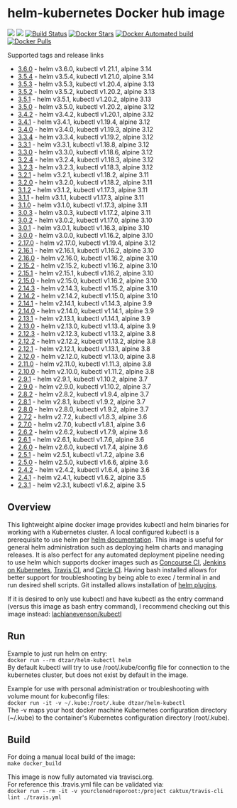 # helm-kubernetes Docker hub image

[![](https://images.microbadger.com/badges/image/dtzar/helm-kubectl.svg)](https://microbadger.com/images/dtzar/helm-kubectl "Get your own image badge on microbadger.com")
[![](https://images.microbadger.com/badges/version/dtzar/helm-kubectl.svg)](https://microbadger.com/images/dtzar/helm-kubectl "Get your own version badge on microbadger.com")
[![Build Status](https://travis-ci.org/dtzar/helm-kubectl.svg?branch=master)](https://travis-ci.org/dtzar/helm-kubectl)
[![Docker Stars](https://img.shields.io/docker/stars/dtzar/helm-kubectl.svg?style=flat)](https://hub.docker.com/r/dtzar/helm-kubectl/)
[![Docker Automated build](https://img.shields.io/docker/automated/dtzar/helm-kubectl.svg?style=flat)]()
[![Docker Pulls](https://img.shields.io/docker/pulls/dtzar/helm-kubectl.svg)]()

Supported tags and release links

* [3.6.0](https://github.com/dtzar/helm-kubectl/releases/tag/3.6.0) - helm v3.6.0, kubectl v1.21.1, alpine 3.14
* [3.5.4](https://github.com/dtzar/helm-kubectl/releases/tag/3.5.4) - helm v3.5.4, kubectl v1.21.0, alpine 3.14
* [3.5.3](https://github.com/dtzar/helm-kubectl/releases/tag/3.5.3) - helm v3.5.3, kubectl v1.20.4, alpine 3.13
* [3.5.2](https://github.com/dtzar/helm-kubectl/releases/tag/3.5.2) - helm v3.5.2, kubectl v1.20.2, alpine 3.13
* [3.5.1](https://github.com/dtzar/helm-kubectl/releases/tag/3.5.1) - helm v3.5.1, kubectl v1.20.2, alpine 3.13
* [3.5.0](https://github.com/dtzar/helm-kubectl/releases/tag/3.5.0) - helm v3.5.0, kubectl v1.20.2, alpine 3.12
* [3.4.2](https://github.com/dtzar/helm-kubectl/releases/tag/3.4.2) - helm v3.4.2, kubectl v1.20.1, alpine 3.12
* [3.4.1](https://github.com/dtzar/helm-kubectl/releases/tag/3.4.1) - helm v3.4.1, kubectl v1.19.4, alpine 3.12
* [3.4.0](https://github.com/dtzar/helm-kubectl/releases/tag/3.4.0) - helm v3.4.0, kubectl v1.19.3, alpine 3.12
* [3.3.4](https://github.com/dtzar/helm-kubectl/releases/tag/3.3.4) - helm v3.3.4, kubectl v1.19.2, alpine 3.12
* [3.3.1](https://github.com/dtzar/helm-kubectl/releases/tag/3.3.1) - helm v3.3.1, kubectl v1.18.8, alpine 3.12
* [3.3.0](https://github.com/dtzar/helm-kubectl/releases/tag/3.3.0) - helm v3.3.0, kubectl v1.18.6, alpine 3.12
* [3.2.4](https://github.com/dtzar/helm-kubectl/releases/tag/3.2.4) - helm v3.2.4, kubectl v1.18.3, alpine 3.12
* [3.2.3](https://github.com/dtzar/helm-kubectl/releases/tag/3.2.3) - helm v3.2.3, kubectl v1.18.3, alpine 3.12
* [3.2.1](https://github.com/dtzar/helm-kubectl/releases/tag/3.2.1) - helm v3.2.1, kubectl v1.18.2, alpine 3.11
* [3.2.0](https://github.com/dtzar/helm-kubectl/releases/tag/3.2.0) - helm v3.2.0, kubectl v1.18.2, alpine 3.11
* [3.1.2](https://github.com/dtzar/helm-kubectl/releases/tag/3.1.2) - helm v3.1.2, kubectl v1.17.3, alpine 3.11
* [3.1.1](https://github.com/dtzar/helm-kubectl/releases/tag/3.1.1) - helm v3.1.1, kubectl v1.17.3, alpine 3.11
* [3.1.0](https://github.com/dtzar/helm-kubectl/releases/tag/3.1.0) - helm v3.1.0, kubectl v1.17.3, alpine 3.11
* [3.0.3](https://github.com/dtzar/helm-kubectl/releases/tag/3.0.3) - helm v3.0.3, kubectl v1.17.2, alpine 3.11
* [3.0.2](https://github.com/dtzar/helm-kubectl/releases/tag/3.0.2) - helm v3.0.2, kubectl v1.17.0, alpine 3.10
* [3.0.1](https://github.com/dtzar/helm-kubectl/releases/tag/3.0.1) - helm v3.0.1, kubectl v1.16.3, alpine 3.10
* [3.0.0](https://github.com/dtzar/helm-kubectl/releases/tag/3.0.0) - helm v3.0.0, kubectl v1.16.2, alpine 3.10
* [2.17.0](https://github.com/dtzar/helm-kubectl/releases/tag/2.16.1) - helm v2.17.0, kubectl v1.19.4, alpine 3.12
* [2.16.1](https://github.com/dtzar/helm-kubectl/releases/tag/2.16.1) - helm v2.16.1, kubectl v1.16.2, alpine 3.10
* [2.16.0](https://github.com/dtzar/helm-kubectl/releases/tag/2.16.0) - helm v2.16.0, kubectl v1.16.2, alpine 3.10
* [2.15.2](https://github.com/dtzar/helm-kubectl/releases/tag/2.15.2) - helm v2.15.2, kubectl v1.16.2, alpine 3.10
* [2.15.1](https://github.com/dtzar/helm-kubectl/releases/tag/2.15.1) - helm v2.15.1, kubectl v1.16.2, alpine 3.10
* [2.15.0](https://github.com/dtzar/helm-kubectl/releases/tag/2.15.0) - helm v2.15.0, kubectl v1.16.2, alpine 3.10
* [2.14.3](https://github.com/dtzar/helm-kubectl/releases/tag/2.14.3) - helm v2.14.3, kubectl v1.15.2, alpine 3.10
* [2.14.2](https://github.com/dtzar/helm-kubectl/releases/tag/2.14.2) - helm v2.14.2, kubectl v1.15.0, alpine 3.10
* [2.14.1](https://github.com/dtzar/helm-kubectl/releases/tag/2.14.1) - helm v2.14.1, kubectl v1.14.3, alpine 3.9
* [2.14.0](https://github.com/dtzar/helm-kubectl/releases/tag/2.14.0) - helm v2.14.0, kubectl v1.14.1, alpine 3.9
* [2.13.1](https://github.com/dtzar/helm-kubectl/releases/tag/2.13.1) - helm v2.13.1, kubectl v1.14.1, alpine 3.9
* [2.13.0](https://github.com/dtzar/helm-kubectl/releases/tag/2.13.0) - helm v2.13.0, kubectl v1.13.4, alpine 3.9
* [2.12.3](https://github.com/dtzar/helm-kubectl/releases/tag/2.12.3) - helm v2.12.3, kubectl v1.13.2, alpine 3.8
* [2.12.2](https://github.com/dtzar/helm-kubectl/releases/tag/2.12.2) - helm v2.12.2, kubectl v1.13.2, alpine 3.8
* [2.12.1](https://github.com/dtzar/helm-kubectl/releases/tag/2.12.1) - helm v2.12.1, kubectl v1.13.1, alpine 3.8
* [2.12.0](https://github.com/dtzar/helm-kubectl/releases/tag/2.12.0) - helm v2.12.0, kubectl v1.13.0, alpine 3.8
* [2.11.0](https://github.com/dtzar/helm-kubectl/releases/tag/2.11.0) - helm v2.11.0, kubectl v1.11.3, alpine 3.8
* [2.10.0](https://github.com/dtzar/helm-kubectl/releases/tag/2.10.0) - helm v2.10.0, kubectl v1.11.2, alpine 3.8
* [2.9.1](https://github.com/dtzar/helm-kubectl/releases/tag/2.9.1) - helm v2.9.1, kubectl v1.10.2, alpine 3.7
* [2.9.0](https://github.com/dtzar/helm-kubectl/releases/tag/2.9.0) - helm v2.9.0, kubectl v1.10.2, alpine 3.7
* [2.8.2](https://github.com/dtzar/helm-kubectl/releases/tag/2.8.2) - helm v2.8.2, kubectl v1.9.4, alpine 3.7
* [2.8.1](https://github.com/dtzar/helm-kubectl/releases/tag/2.8.1) - helm v2.8.1, kubectl v1.9.2, alpine 3.7
* [2.8.0](https://github.com/dtzar/helm-kubectl/releases/tag/2.8.0) - helm v2.8.0, kubectl v1.9.2, alpine 3.7
* [2.7.2](https://github.com/dtzar/helm-kubectl/releases/tag/2.7.2) - helm v2.7.2, kubectl v1.8.3, alpine 3.6
* [2.7.0](https://github.com/dtzar/helm-kubectl/releases/tag/2.7.0) - helm v2.7.0, kubectl v1.8.1, alpine 3.6
* [2.6.2](https://github.com/dtzar/helm-kubectl/releases/tag/2.6.2) - helm v2.6.2, kubectl v1.7.9, alpine 3.6
* [2.6.1](https://github.com/dtzar/helm-kubectl/releases/tag/2.6.1) - helm v2.6.1, kubectl v1.7.6, alpine 3.6
* [2.6.0](https://github.com/dtzar/helm-kubectl/releases/tag/2.6.0) - helm v2.6.0, kubectl v1.7.4, alpine 3.6
* [2.5.1](https://github.com/dtzar/helm-kubectl/releases/tag/2.5.1) - helm v2.5.1, kubectl v1.7.2, alpine 3.6
* [2.5.0](https://github.com/dtzar/helm-kubectl/releases/tag/2.5.0) - helm v2.5.0, kubectl v1.6.6, alpine 3.6
* [2.4.2](https://github.com/dtzar/helm-kubectl/releases/tag/2.4.2) - helm v2.4.2, kubectl v1.6.4, alpine 3.6
* [2.4.1](https://github.com/dtzar/helm-kubectl/releases/tag/2.4.1) - helm v2.4.1, kubectl v1.6.2, alpine 3.5
* [2.3.1](https://github.com/dtzar/helm-kubectl/releases/tag/2.3.1) - helm v2.3.1, kubectl v1.6.2, alpine 3.5

## Overview

This lightweight alpine docker image provides kubectl and helm binaries for working with a Kubernetes cluster.  A local configured kubectl is a prerequisite to use helm per [helm documentation](https://github.com/kubernetes/helm/blob/master/docs/quickstart.md).  This image is useful for general helm administration such as deploying helm charts and managing releases. It is also perfect for any automated deployment pipeline needing to use helm which supports docker images such as [Concourse CI](https://concourse.ci), [Jenkins on Kubernetes](https://kubeapps.com/charts/stable/jenkins), [Travis CI](https://docs.travis-ci.com/user/docker/), and [Circle CI](https://circleci.com/integrations/docker/).  Having bash installed allows for better support for troubleshooting by being able to exec / terminal in and run desired shell scripts.  Git installed allows installation of [helm plugins](https://github.com/kubernetes/helm/blob/master/docs/plugins.md).

If it is desired to only use kubectl and have kubectl as the entry command (versus this image as bash entry command), I recommend checking out this image instead:
[lachlanevenson/kubectl](https://hub.docker.com/r/lachlanevenson/k8s-kubectl/)

## Run

Example to just run helm on entry:  
`docker run --rm dtzar/helm-kubectl helm`  
By default kubectl will try to use /root/.kube/config file for connection to the kubernetes cluster, but does not exist by default in the image.

Example for use with personal administration or troubleshooting with volume mount for kubeconfig files:  
`docker run -it -v ~/.kube:/root/.kube dtzar/helm-kubectl`  
The -v maps your host docker machine Kubernetes configuration directory (~/.kube) to the container's Kubernetes configuration directory (root/.kube).

## Build

For doing a manual local build of the image:  
`make docker_build`

This image is now fully automated via travisci.org.  
For reference this .travis.yml file can be validated via:  
`docker run --rm -it -v yourclonedreporoot:/project caktux/travis-cli lint ./travis.yml`
